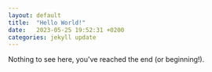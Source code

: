```yaml
---
layout: default
title:  "Hello World!"
date:   2023-05-25 19:52:31 +0200
categories: jekyll update
---
```

Nothing to see here, you've reached the end (or beginning!).
